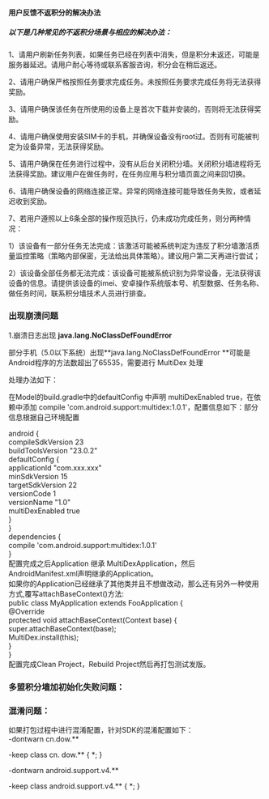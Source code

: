 #### 用户反馈不返积分的解决办法

##### 以下是几种常见的不返积分场景与相应的解决办法：

1、请用户刷新任务列表，如果任务已经在列表中消失，但是积分未返还，可能是服务器延迟。请用户耐心等待或联系客服咨询，积分会在稍后返还。

2、请用户确保严格按照任务要求完成任务。未按照任务要求完成任务将无法获得奖励。

3、请用户确保该任务在所使用的设备上是首次下载并安装的，否则将无法获得奖励。

4、请用户确保使用安装SIM卡的手机，并确保设备没有root过。否则有可能被判定为设备异常，无法获得奖励。

5、请用户确保在任务进行过程中，没有从后台关闭积分墙。关闭积分墙进程将无法获得奖励。建议用户在做任务时，在任务应用与积分墙页面之间来回切换。

6、请用户确保设备的网络连接正常。异常的网络连接可能导致任务失败，或者延迟收到奖励。

7、若用户遵照以上6条全部的操作规范执行，仍未成功完成任务，则分两种情况：

1）该设备有一部分任务无法完成：该激活可能被系统判定为违反了积分墙激活质量监控策略（策略内部保密，无法给出具体策略）。建议用户第二天再进行尝试；

2）该设备全部任务都无法完成：该设备可能被系统识别为异常设备，无法获得该设备的信息。请提供该设备的imei、安卓操作系统版本号、机型数据、任务名称、做任务时间，联系积分墙技术人员进行排查。

### 出现崩溃问题

1.崩溃日志出现 **java.lang.NoClassDefFoundError**

部分手机（5.0以下系统）出现**java.lang.NoClassDefFoundError **可能是Android程序的方法数超出了65535，需要进行 MultiDex 处理

处理办法如下：

在Model的build.gradle中的defaultConfig 中声明 multiDexEnabled true，在依赖中添加 compile 'com.android.support:multidex:1.0.1'，配置信息如下：部分信息根据自己环境配置

android {  
    compileSdkVersion 23  
    buildToolsVersion "23.0.2"  
    defaultConfig {  
        applicationId "com.xxx.xxx"  
        minSdkVersion 15  
        targetSdkVersion 22  
        versionCode 1  
        versionName "1.0"  
        multiDexEnabled true  
    }  
}  
dependencies {  
    compile 'com.android.support:multidex:1.0.1'  
}  
配置完成之后Application 继承 MultiDexApplication，然后AndroidManifest.xml声明继承的Application。  
如果你的Application已经继承了其他类并且不想做改动，那么还有另外一种使用方式,覆写attachBaseContext\(\)方法:  
public class MyApplication extends FooApplication {  
        @Override  
    protected void attachBaseContext\(Context base\) {  
        super.attachBaseContext\(base\);  
        MultiDex.install\(this\);  
    }  
}  
配置完成Clean Project，Rebuild Project然后再打包测试发版。

### **多盟积分墙加初始化失败问题：**



### 混淆问题：

如果打包过程中进行混淆配置，针对SDK的混淆配置如下：  
-dontwarn cn.dow.\*\*

-keep class cn. dow.\*\* { \*; }

-dontwarn android.support.v4.\*\*

-keep class android.support.v4.\*\* { \*; }

